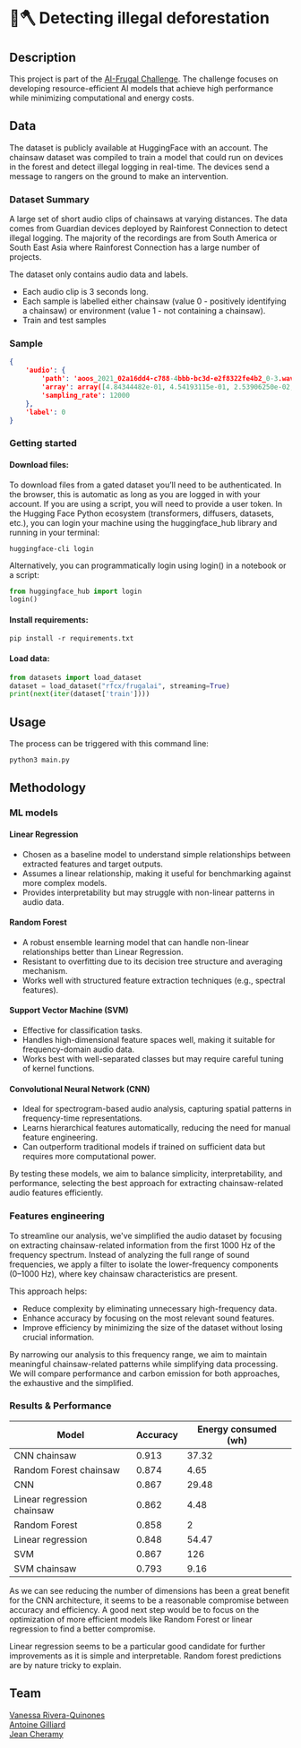 # 🌳🪓 Detecting illegal deforestation

## Description
This project is part of the [AI-Frugal Challenge](https://frugalaichallenge.org/). The challenge focuses on
developing resource-efficient AI models that achieve high performance while minimizing computational 
and energy costs.

## Data

The dataset is publicly available at HuggingFace with an account.  The chainsaw dataset was compiled to train a model that could run on devices in the forest and detect illegal logging in real-time. The devices send a message to rangers on the ground to make an intervention.

### Dataset Summary
A large set of short audio clips of chainsaws at varying distances. The data comes from Guardian devices deployed by Rainforest Connection to detect illegal logging. The majority of the recordings are from South America or South East Asia where Rainforest Connection has a large number of projects.

The dataset only contains audio data and labels. 

- Each audio clip is 3 seconds long. 
- Each sample is labelled either chainsaw (value 0 - positively identifying a chainsaw) or environment (value 1 - not containing a chainsaw).
- Train and test samples 

###  Sample
```json
{
    'audio': {
        'path': 'aoos_2021_02a16dd4-c788-4bbb-bc3d-e2f8322fe4b2_0-3.wav',
        'array': array([4.84344482e-01, 4.54193115e-01, 2.53906250e-02, ..., 2.44140625e-04, 3.05175781e-05, 9.15527344e-04]),
        'sampling_rate': 12000
    },
    'label': 0
}
```

### Getting started

#### Download files:
To download files from a gated dataset you’ll need to be authenticated. In the browser, this is automatic as long as you are logged in with your account. If you are using a script, you will need to provide a user token. In the Hugging Face Python ecosystem (transformers, diffusers, datasets, etc.), you can login your machine using the huggingface_hub library and running in your terminal:


`huggingface-cli login`

Alternatively, you can programmatically login using login() in a notebook or a script:

```python
from huggingface_hub import login
login()
```
#### Install requirements:

`pip install -r requirements.txt`

#### Load data:

``` python
from datasets import load_dataset
dataset = load_dataset("rfcx/frugalai", streaming=True)
print(next(iter(dataset['train'])))
```
## Usage 
The process can be triggered with this command line:

`python3 main.py`

## Methodology

### ML models

#### Linear Regression

- Chosen as a baseline model to understand simple relationships between extracted features and target outputs.
- Assumes a linear relationship, making it useful for benchmarking against more complex models.
- Provides interpretability but may struggle with non-linear patterns in audio data.
#### Random Forest

- A robust ensemble learning model that can handle non-linear relationships better than Linear Regression.
- Resistant to overfitting due to its decision tree structure and averaging mechanism.
- Works well with structured feature extraction techniques (e.g., spectral features).
#### Support Vector Machine (SVM)

- Effective for classification tasks.
- Handles high-dimensional feature spaces well, making it suitable for frequency-domain audio data.
- Works best with well-separated classes but may require careful tuning of kernel functions.
#### Convolutional Neural Network (CNN)

- Ideal for spectrogram-based audio analysis, capturing spatial patterns in frequency-time representations.
- Learns hierarchical features automatically, reducing the need for manual feature engineering.
- Can outperform traditional models if trained on sufficient data but requires more computational power.

By testing these models, we aim to balance simplicity, interpretability, and performance, selecting the best approach for extracting chainsaw-related audio features efficiently.

### Features engineering
To streamline our analysis, we've simplified the audio dataset by focusing on extracting chainsaw-related information from the first 1000 Hz of the frequency spectrum. Instead of analyzing the full range of sound frequencies, we apply a filter to isolate the lower-frequency components (0–1000 Hz), where key chainsaw characteristics are present.

This approach helps:

- Reduce complexity by eliminating unnecessary high-frequency data. 
- Enhance accuracy by focusing on the most relevant sound features. 
- Improve efficiency by minimizing the size of the dataset without losing crucial information.

By narrowing our analysis to this frequency range, we aim to maintain meaningful chainsaw-related patterns while simplifying data processing.
We will compare performance and carbon emission for both approaches, the exhaustive and the simplified.

### Results & Performance

 | Model                      | Accuracy | Energy consumed (wh) | 
|----------------------------|----------|----------------------|
| CNN chainsaw               | 0.913    | 37.32                |
| Random Forest chainsaw     | 0.874    | 4.65                 |
| CNN                        | 0.867    | 29.48                |
| Linear regression chainsaw | 0.862    | 4.48                 |
| Random Forest              | 0.858    | 2                    |
| Linear regression          | 0.848    | 54.47                |
| SVM                        | 0.867    | 126                  |
| SVM chainsaw               | 0.793    | 9.16                 |


As we can see reducing the number of dimensions has been a great benefit for the CNN 
architecture, it seems to be a reasonable compromise between accuracy and efficiency.
A good next step would be to focus on the optimization of more efficient models
like Random Forest or linear regression to find a better compromise. 

Linear regression seems to be a particular good candidate for further improvements as
it is simple and interpretable. Random forest predictions are by nature tricky to explain.

## Team
[Vanessa Rivera-Quinones](https://github.com/vriveraq)  
[Antoine Gilliard](https://github.com/Tonyfunkman)  
[Jean Cheramy](https://github.com/jean-cheramy)

